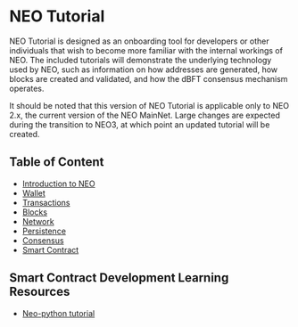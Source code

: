# NEO Tutorial

NEO Tutorial is designed as an onboarding tool for developers or other individuals that wish to become more familiar with the internal workings of NEO. The included tutorials will demonstrate the underlying technology used by NEO, such as information on how addresses are generated, how blocks are created and validated, and how the dBFT consensus mechanism operates.

It should be noted that this version of NEO Tutorial is applicable only to NEO 2.x, the current version of the NEO MainNet. Large changes are expected during the transition to NEO3, at which point an updated tutorial will be created.


## Table of Content
- [Introduction to NEO](1-introduction/1-Introduction_to_NEO.md)
- [Wallet](2-wallet/1-Introduction_to_wallets.md)
- [Transactions](3-transactions/1-Introduction_to_transactions.md)
- [Blocks](4-blocks/1-Introduction_to_blocks_and_blockchain.md)
- [Network](5-network/1-Introduction_to_the_NEO_network_protocol.md)
- [Persistence](6-persistence/1-persistence.md)
- [Consensus](7-consensus/1-Introduction_to_consensus.md)
- [Smart Contract](9-smartContract/What_is_smart_contract.md)

## Smart Contract Development Learning Resources
- [Neo-python tutorial](9-smartContract/neopython/part1_setup.md)

